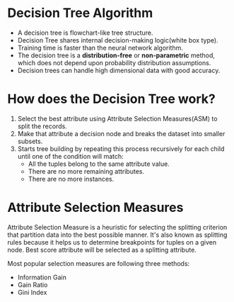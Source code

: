 # Decision Tree Algorithm
* A decision tree is flowchart-like tree structure.
* Decision Tree shares internal decision-making logic(white box type).
* Training time is faster than the neural network algorithm.
* The decision tree is a <strong>distribution-free</strong> or <strong>non-parametric</strong> method, which does not depend upon probability distribution assumptions.
* Decision trees can handle high dimensional data with good accuracy.


# How does the Decision Tree work?
1. Select the best attribute using Attribute Selection Measures(ASM) to split the records.
2. Make that attribute a decision node and breaks the dataset into smaller subsets.
3. Starts tree building by repeating this process recursively for each child until one of the condition will match:
    * All the tuples belong to the same attribute value.
    * There are no more remaining attributes.
    * There are no more instances.
   
# Attribute Selection Measures
Attribute Selection Measure is a heuristic for selecting the splitting criterion that partition data into the best possible manner.
It's also known as splitting rules because it helps us to determine breakpoints for tuples on a given node.
Best score attribute will be selected as a splitting attribute.<br>

Most popular selection measures are following three methods:
   * Information Gain
   * Gain Ratio
   * Gini Index

# 

   

